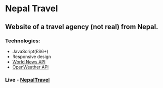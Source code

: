 # Nepal Travel

## Website of a travel agency (not real) from Nepal.

### Technologies: 
* JavaScript(ES6+)
* Responsive design
* [World News API](https://worldnewsapi.com/)
* [OpenWeather API](https://openweathermap.org)

### Live - [NepalTravel](https://dfkorn.github.io/nepal)
